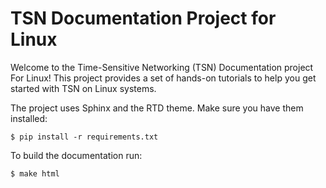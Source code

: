# TSN Documentation Project for Linux

Welcome to the Time-Sensitive Networking (TSN) Documentation project For Linux!
This project provides a set of hands-on tutorials to help you get started with
TSN on Linux systems.

The project uses Sphinx and the RTD theme. Make sure you have them installed:
```
$ pip install -r requirements.txt
```

To build the documentation run:
```
$ make html
```
